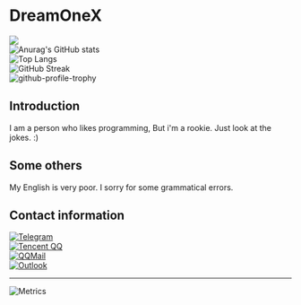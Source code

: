 # DreamOneX
![](https://count.getloli.com/get/@DreamOneX.github.readme)<br />
![Anurag's GitHub stats](https://github-readme-stats.vercel.app/api?username=DreamOneX&count_private=true&theme=blue-green&show_icons=true&hide_border=true)<br />
![Top Langs](https://github-readme-stats.vercel.app/api/top-langs/?username=DreamOneX&layout=compact)<br />
![GitHub Streak](https://github-readme-streak-stats.herokuapp.com/?user=DreamOneX&theme=github-dark-blue)<br />
![github-profile-trophy](https://github-profile-trophy.vercel.app/?username=DreamOneX&theme=discord)
## Introduction
I am a person who likes programming, But i'm a rookie. Just look at the jokes. :)

## Some others
My English is very poor. I sorry for some grammatical errors.

## Contact information
[![Telegram](https://img.shields.io/badge/Telegram-@dreamonex1-2E9FD7?logo=telegram&logoColor=white&style=for-the-badge)](https://t.me/dreamonex1)<br />
[![Tencent QQ](https://img.shields.io/badge/QQ-1538874738-00C2F2?logo=QQ&logoColor=white&style=for-the-badge)](https://qm.qq.com/cgi-bin/qm/qr?k=rbknx18REkcU12VBJTxX7wAnNnrPLBZ8&noverify=0)<br />
[![QQMail](https://img.shields.io/badge/-1538874738@qq.com-00C2F2?logo=Mail.RU&logoColor=white&style=for-the-badge)](mailto:1538874738@qq.com)<br />
[![Outlook](https://img.shields.io/badge/-dreamonex1@outlook.com-0E73CD?logo=microsoftoutlook&logoColor=white&style=for-the-badge)](mailto:dreamonex1@outlook.com)

---
![Metrics](https://metrics.lecoq.io/DreamOneX?template=classic&repositories.forks=true&isocalendar=1&languages=1&stars=1&followup=1&people=1&activity=1&achievements=1&repositories=1&gists=1&introduction=1&stackoverflow=1&repositories=100&repositories.batch=100&repositories.forks=true&repositories.affiliations=owner&isocalendar.duration=full-year&languages.limit=16&languages.threshold=0%25&languages.colors=github&languages.sections=most-used&languages.indepth=false&languages.analysis.timeout=15&languages.categories=markup%2C%20programming&languages.recent.categories=markup%2C%20programming&languages.recent.load=300&languages.recent.days=14&stars.limit=4&followup.sections=repositories&followup.indepth=false&people.limit=24&people.identicons=false&people.identicons.hide=false&people.size=28&people.types=followers%2C%20following&people.shuffle=false&activity.limit=5&activity.load=300&activity.days=14&activity.visibility=all&activity.timestamps=false&activity.filter=all&achievements.threshold=C&achievements.secrets=true&achievements.display=detailed&achievements.limit=0&introduction.title=true&stackoverflow.user=16749861&stackoverflow.sections=answers-top%2C%20questions-recent&stackoverflow.limit=2&stackoverflow.lines=4&stackoverflow.lines.snippet=2&config.timezone=Asia%2FShanghai)
